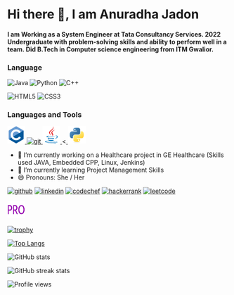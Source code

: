 # Hi there 👋, I am Anuradha Jadon
#### I am Working as a System Engineer at Tata Consultancy Services. 2022 Undergraduate with problem-solving skills and ability to perform well in a team. Did B.Tech in Computer science engineering from ITM Gwalior.

### Language

![Java](https://img.shields.io/badge/-java-E34A86?style=flat-square&logo=java)
![Python](https://img.shields.io/badge/-Python-black?style=flat-square&logo=Python)
![C++](https://img.shields.io/badge/-C++-00599C?style=flat-square&logo=c)

![HTML5](https://img.shields.io/badge/-HTML5-E34F26?style=flat-square&logo=html5&logoColor=white)
![CSS3](https://img.shields.io/badge/-CSS3-1572B6?style=flat-square&logo=css3)


<h3 align="left">Languages and Tools</h3>
<p align="left"> <a href="https://www.cprogramming.com/" target="_blank"> <img src="https://raw.githubusercontent.com/devicons/devicon/master/icons/c/c-original.svg" alt="c" width="40" height="40"/> </a> <a href="https://git-scm.com/" target="_blank"> <img src="https://www.vectorlogo.zone/logos/git-scm/git-scm-icon.svg" alt="git" width="40" height="40"/> </a> <a href="https://www.java.com" target="_blank"> <img src="https://raw.githubusercontent.com/devicons/devicon/master/icons/java/java-original.svg" alt="java" width="40" height="40"/> </a> <<a href="https://www.python.org" target="_blank"> <img src="https://raw.githubusercontent.com/devicons/devicon/master/icons/python/python-original.svg" alt="python" width="40" height="40"/> </a>  </p>



- 🔭 I’m currently working on a Healthcare project in GE Healthcare (Skills used JAVA, Embedded CPP, Linux, Jenkins)  
- 🌱 I’m currently learning Project Management Skills  
- 😄 Pronouns: She / Her 


[<img src='https://cdn.jsdelivr.net/npm/simple-icons@3.0.1/icons/github.svg' alt='github' height='40'>](https://github.com/Anuradha0501)  [<img src='https://cdn.jsdelivr.net/npm/simple-icons@3.0.1/icons/linkedin.svg' alt='linkedin' height='40'>](https://www.linkedin.com/in/https://www.linkedin.com/in/https://www.linkedin.com/in/anuradha-jadon-4a5ba61b1///)  [<img src='https://cdn.jsdelivr.net/npm/simple-icons@3.0.1/icons/codechef.svg' alt='codechef' height='40'>](https://www.codechef.com/users/anuradha05)  [<img src='https://cdn.jsdelivr.net/npm/simple-icons@3.0.1/icons/hackerrank.svg' alt='hackerrank' height='40'>](https://www.hackerrank.com/dashboard)  [<img src='https://cdn.jsdelivr.net/npm/simple-icons@3.0.1/icons/leetcode.svg' alt='leetcode' height='40'>](https://leetcode.com/Anuradha0501/)  

<a href='https://github.com/pricing'><img src='https://raw.githubusercontent.com/acervenky/animated-github-badges/master/assets/pro.gif' width='40' height='40'></a> 

[![trophy](https://github-profile-trophy.vercel.app/?username=Anuradha0501)](https://github.com/ryo-ma/github-profile-trophy)

[![Top Langs](https://github-readme-stats.vercel.app/api/top-langs/?username=Anuradha0501)](https://github.com/anuraghazra/github-readme-stats)

![GitHub stats](https://github-readme-stats.vercel.app/api?username=Anuradha0501&show_icons=true&count_private=true)  

![GitHub streak stats](https://github-readme-streak-stats.herokuapp.com/?user=Anuradha0501)  

![Profile views](https://gpvc.arturio.dev/Anuradha0501)  
